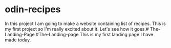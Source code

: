# odin-recipes 
In this project I am going to make a website containing list of recipes. This is my first project so I'm really excited about it. Let's see how it goes.# The-Landing-Page
#The-Landing-page
  This is my first landing page I have made today.
